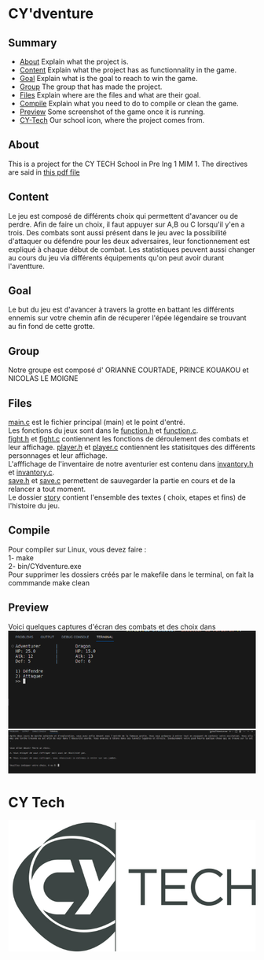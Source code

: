 
# CY'dventure

## Summary
- [About](#about) Explain what the project is.
- [Content](#content) Explain what the project has as functionnality in the game.
- [Goal](#goal) Explain what is the goal to reach to win the game.
- [Group](#group) The group that has made the project.
- [Files](#files) Explain where are the files and what are their goal.
- [Compile](#compile) Explain what you need to do to compile or clean the game.
- [Preview](#preview) Some screenshot of the game once it is running.
- [CY-Tech](#cy-tech) Our school icon, where the project comes from.

## About

This is a project for the CY TECH School in Pre Ing 1 MIM 1. The directives are said in [this pdf file](https://github.com/Or1anne/CY-dventure/blob/master/prAING1_Projet_CY_dventure_v1.0.pdf)

## Content

Le jeu est composé de différents choix qui permettent d'avancer ou de perdre. Afin de faire un choix, il faut appuyer sur A,B ou C lorsqu'il y'en a trois. Des combats sont aussi présent dans le jeu avec la possibilité d'attaquer ou défendre pour les deux adversaires, leur fonctionnement est expliqué à chaque début de combat. Les statistiques peuvent aussi changer au cours du jeu via différents équipements qu'on peut avoir durant l'aventture.

## Goal

Le but du jeu est d'avancer à travers la grotte en battant les différents ennemis sur votre chemin afin de récuperer l'épée légendaire se trouvant au fin fond de cette grotte.

## Group
Notre groupe est composé d' ORIANNE COURTADE, PRINCE KOUAKOU et NICOLAS LE MOIGNE

## Files 
[main.c](https://github.com/Or1anne/CY-dventure/blob/master/main.c) est le fichier principal (main) et le point d'entré.    
Les fonctions du jeux sont dans le [function.h](https://github.com/Or1anne/CY-dventure/blob/master/function.h) et  [function.c](https://github.com/Or1anne/CY-dventure/blob/master/function.c).   
[fight.h](https://github.com/Or1anne/CY-dventure/blob/master/fight.h) et  [fight.c](https://github.com/Or1anne/CY-dventure/blob/master/fight.c) contiennent les fonctions de déroulement des combats et leur affichage.   [player.h](https://github.com/Or1anne/CY-dventure/blob/master/player.h) et  [player.c](https://github.com/Or1anne/CY-dventure/blob/master/player.c) contiennent les statisitques des différents personnages et leur affichage.    
L'afffichage de l'inventaire de notre aventurier est contenu dans [invantory.h](https://github.com/Or1anne/CY-dventure/blob/master/invantory.h) et  [invantory.c](https://github.com/Or1anne/CY-dventure/blob/master/invantory.c).    
[save.h](https://github.com/Or1anne/CY-dventure/blob/master/save.h) et [save.c](https://github.com/Or1anne/CY-dventure/blob/master/save.c) permettent de sauvegarder la partie en cours et de la relancer a tout moment.  
Le dossier [story](https://github.com/Or1anne/CY-dventure/tree/master/story) contient l'ensemble des textes ( choix, etapes et fins) de l'histoire du jeu.
## Compile 
Pour compiler sur Linux, vous devez faire :  
1- make   
2- bin/CYdventure.exe   
Pour supprimer les dossiers créés par le makefile dans le terminal, on fait la commmande make clean 

## Preview
Voici quelques captures d'écran des combats et des choix dans ![combat.png](https://github.com/Or1anne/CY-dventure/blob/master/Combat.png) ![choix.png](https://github.com/Or1anne/CY-dventure/blob/master/Choix.png)

# CY Tech 
![CY tech icon](https://github.com/Or1anne/CY-dventure/blob/master/CY%20Tech_Pant446.jpg)
